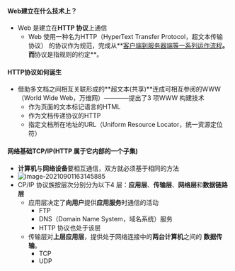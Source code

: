 #### Web建立在什么技术上？

- Web 是建立在**HTTP 协议**上通信
  - Web 使用一种名为HTTP（HyperText Transfer Protocol，超文本传输
    协议） 的协议作为规范，完成从**<u>客户端到服务器端等一系列运作流程</u>**。
    而**协议是指规则的约定**。

#### HTTP协议如何诞生

- 借助多文档之间相互关联形成的**超文本(共享)**连成可相互参阅的WWW（World Wide Web，万维网）————提出了3 项WWW 构建技术
  - 作为页面的文本标记语言的HTML
  - 作为文档传递协议的HTTP
  - 指定文档所在地址的URL（Uniform Resource Locator，统一资源定位符）

#### 网络基础TCP/IP(HTTP 属于它内部的一个子集)

- **计算机**与**网络设备**要相互通信，双方就必须基于相同的方法
- ![image-20210901163145885](C:\Users\wenyi.lu\AppData\Roaming\Typora\typora-user-images\image-20210901163145885.png)
- CP/IP 协议族按层次分别分为以下4 层：**应用层**、**传输层**、**网络层**和**数据链路层**
  - 应用层决定了**向用户**提供**应用服务**时通信的活动
    - FTP
    - DNS（Domain Name System，域名系统）服务
    - HTTP 协议也处于该层
  - 传输层对**上层应用层**，提供处于网络连接中的**两台计算机**之间的
    **数据传输**。
    - TCP
    - UDP



